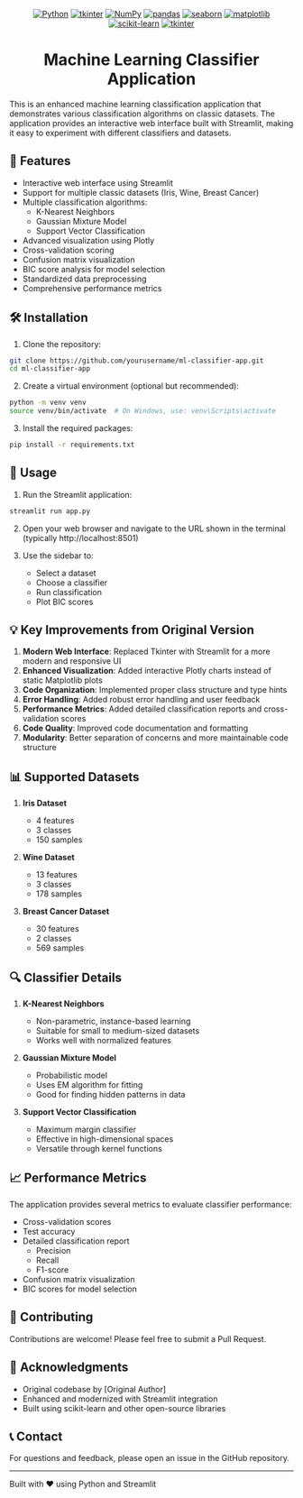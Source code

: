 
<div align="center">

[![Python](https://img.shields.io/badge/Python-3.8+-blue?style=flat&logo=python)](https://www.python.org/)
[![tkinter](https://img.shields.io/badge/tkinter-Latest-blue?style=flat&logo=tkinter)](https://tkinter.org/)
[![NumPy](https://img.shields.io/badge/NumPy-Latest-blueviolet?style=flat&logo=numpy)](https://numpy.org/)
[![pandas](https://img.shields.io/badge/pandas-1.3.1-orange)](https://pandas.pydata.org/)
[![seaborn](https://img.shields.io/badge/seaborn-0.11.2-blue)](https://seaborn.pydata.org/)
[![matplotlib](https://img.shields.io/badge/matplotlib-3.4.3-brightgreen)](https://matplotlib.org/)
[![scikit-learn](https://img.shields.io/badge/scikit--learn-0.24.2-red)](https://scikit-learn.org/)
[![tkinter](https://img.shields.io/badge/tkinter-8.6-yellow)](https://docs.python.org/3/library/tkinter.html)


</div>

<h1 align="center"><b>Machine Learning Classifier Application</b></h1>

This is an enhanced machine learning classification application that demonstrates various classification algorithms on classic datasets. The application provides an interactive web interface built with Streamlit, making it easy to experiment with different classifiers and datasets.

## 🌟 Features

- Interactive web interface using Streamlit
- Support for multiple classic datasets (Iris, Wine, Breast Cancer)
- Multiple classification algorithms:
  - K-Nearest Neighbors
  - Gaussian Mixture Model
  - Support Vector Classification
- Advanced visualization using Plotly
- Cross-validation scoring
- Confusion matrix visualization
- BIC score analysis for model selection
- Standardized data preprocessing
- Comprehensive performance metrics

## 🛠️ Installation

1. Clone the repository:
```bash
git clone https://github.com/yourusername/ml-classifier-app.git
cd ml-classifier-app
```

2. Create a virtual environment (optional but recommended):
```bash
python -m venv venv
source venv/bin/activate  # On Windows, use: venv\Scripts\activate
```

3. Install the required packages:
```bash
pip install -r requirements.txt
```

## 🚀 Usage

1. Run the Streamlit application:
```bash
streamlit run app.py
```

2. Open your web browser and navigate to the URL shown in the terminal (typically http://localhost:8501)

3. Use the sidebar to:
   - Select a dataset
   - Choose a classifier
   - Run classification
   - Plot BIC scores

## 💡 Key Improvements from Original Version

1. **Modern Web Interface**: Replaced Tkinter with Streamlit for a more modern and responsive UI
2. **Enhanced Visualization**: Added interactive Plotly charts instead of static Matplotlib plots
3. **Code Organization**: Implemented proper class structure and type hints
4. **Error Handling**: Added robust error handling and user feedback
5. **Performance Metrics**: Added detailed classification reports and cross-validation scores
6. **Code Quality**: Improved code documentation and formatting
7. **Modularity**: Better separation of concerns and more maintainable code structure

## 📊 Supported Datasets

1. **Iris Dataset**
   - 4 features
   - 3 classes
   - 150 samples

2. **Wine Dataset**
   - 13 features
   - 3 classes
   - 178 samples

3. **Breast Cancer Dataset**
   - 30 features
   - 2 classes
   - 569 samples

## 🔍 Classifier Details

1. **K-Nearest Neighbors**
   - Non-parametric, instance-based learning
   - Suitable for small to medium-sized datasets
   - Works well with normalized features

2. **Gaussian Mixture Model**
   - Probabilistic model
   - Uses EM algorithm for fitting
   - Good for finding hidden patterns in data

3. **Support Vector Classification**
   - Maximum margin classifier
   - Effective in high-dimensional spaces
   - Versatile through kernel functions

## 📈 Performance Metrics

The application provides several metrics to evaluate classifier performance:

- Cross-validation scores
- Test accuracy
- Detailed classification report
  - Precision
  - Recall
  - F1-score
- Confusion matrix visualization
- BIC scores for model selection

## 🤝 Contributing

Contributions are welcome! Please feel free to submit a Pull Request.

## 🙏 Acknowledgments

- Original codebase by [Original Author]
- Enhanced and modernized with Streamlit integration
- Built using scikit-learn and other open-source libraries

## 📞 Contact

For questions and feedback, please open an issue in the GitHub repository.

---

Built with ❤️ using Python and Streamlit
